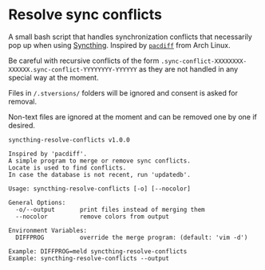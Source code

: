 # Resolve sync conflicts

A small bash script that handles synchronization conflicts that
necessarily pop up when using [Syncthing](https://syncthing.net/).
Inspired by
[`pacdiff`](https://wiki.archlinux.org/index.php/Pacman/Pacnew_and_Pacsave#Managing_.pacnew_files)
from Arch Linux.

Be careful with recursive conflicts of the form
`.sync-conflict-XXXXXXXX-XXXXXX.sync-conflict-YYYYYYYY-YYYYYY` as they
are not handled in any special way at the moment.

Files in `/.stversions/` folders will be ignored and consent is asked
for removal.

Non-text files are ignored at the moment and can be removed one by one
if desired.

    syncthing-resolve-conflicts v1.0.0

    Inspired by 'pacdiff'.
    A simple program to merge or remove sync conflicts.
    Locate is used to find conflicts.
    In case the database is not recent, run 'updatedb'.

    Usage: syncthing-resolve-conflicts [-o] [--nocolor]

    General Options:
      -o/--output       print files instead of merging them
      --nocolor         remove colors from output

    Environment Variables:
      DIFFPROG          override the merge program: (default: 'vim -d')

    Example: DIFFPROG=meld syncthing-resolve-conflicts
    Example: syncthing-resolve-conflicts --output
